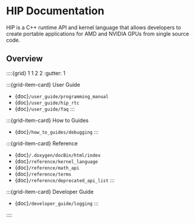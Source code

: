 # HIP Documentation

HIP is a C++ runtime API and kernel language that allows developers to create
portable applications for AMD and NVIDIA GPUs from single source code.

## Overview

::::{grid} 1 1 2 2
:gutter: 1

:::{grid-item-card} User Guide
- {doc}`/user_guide/programming_manual`
- {doc}`/user_guide/hip_rtc`
- {doc}`/user_guide/faq`
:::

:::{grid-item-card} How to Guides
- {doc}`/how_to_guides/debugging`
:::

:::{grid-item-card} Reference
- {doc}`/.doxygen/docBin/html/index`
- {doc}`/reference/kernel_language`
- {doc}`/reference/math_api`
- {doc}`/reference/terms`
- {doc}`/reference/deprecated_api_list`
:::

:::{grid-item-card} Developer Guide
- {doc}`/developer_guide/logging`
:::

::::